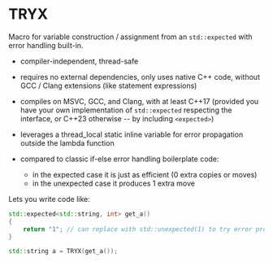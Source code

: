 # TRYX
Macro for variable construction / assignment from an `std::expected` with error handling built-in.

- compiler-independent, thread-safe

- requires no external dependencies, only uses native C++ code, without GCC / Clang extensions (like statement expressions)

- compiles on MSVC, GCC, and Clang, with at least C++17 (provided you have your own implementation of `std::expected` respecting the interface, or C++23 otherwise -- by including `<expected>`)

- leverages a thread_local static inline variable for error propagation outside the lambda function

- compared to classic if-else error handling boilerplate code:
	* in the expected case it is just as efficient (0 extra copies or moves)
	* in the unexpected case it produces 1 extra move

Lets you write code like:

```cpp
std::expected<std::string, int> get_a()
{
    return "1"; // can replace with std::unexpected(1) to try error propagation
}

std::string a = TRYX(get_a());
```
